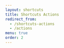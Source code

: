 ```yaml
---
layout: shortcuts
title: Shortcuts Actions
redirect_from:
  - /shortcuts-actions
  - /actions
menu: true
order: 2
---
```


